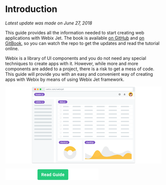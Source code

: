 # Introduction

_Latest update was made on June 27, 2018_

This guide provides all the information needed to start creating web applications with Webix Jet. The book is available [on GitHub](https://github.com/webix-hub/gitbook-webix-jet) and [on GitBook](https://webix.gitbook.io/webix-jet/getting-started), so you can watch the repo to get the updates and read the tutorial online.

Webix is a library of UI components and you do not need any special techniques to create apps with it. However, while more and more components are added to a project, there is a risk to get a mess of code. This guide will provide you with an easy and convenient way of creating apps with Webix by means of using Webix Jet framework.

![Webix Jet GitBook Cover](.gitbook/assets/Webix-Jet-no-btn-tiny.png)

[![](.gitbook/assets/Webixjet-btn-gitbook-tiny.png)](https://webix.gitbook.io/webix-jet/getting-started)
